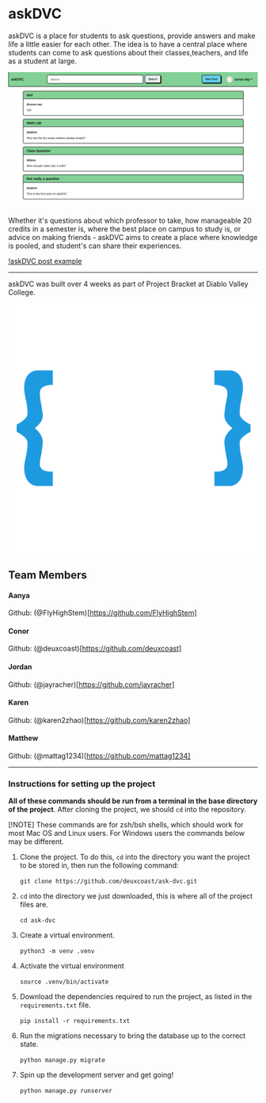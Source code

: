 # askDVC

askDVC is a place for students to ask questions, provide answers and make life a
little easier for each other. The idea is to have a central place where students
can come to ask questions about their classes,teachers, and life as a student at
large.

![askDVC Homepage](./resources/homepage.png)

Whether it's questions about which professor to take, how manageable 20
credits in a semester is, where the best place on campus to study is, or
advice on making friends - askDVC aims to create a place where knowledge is
pooled, and student's can share their experiences.

[!askDVC post example](./resources/post.png)

---

askDVC was built over 4 weeks as part of Project Bracket at Diablo Valley
College.

![Project Bracket logo](./resources/project-bracket-logo.png)

## Team Members

#### Aanya

Github: (@FlyHighStem)[https://github.com/FlyHighStem]

#### Conor

Github: (@deuxcoast)[https://github.com/deuxcoast]

#### Jordan

Github: (@jayracher)[https://github.com/jayracher]

#### Karen

Github: (@karen2zhao)[https://github.com/karen2zhao]

#### Matthew

Github: (@mattag1234)[https://github.com/mattag1234]

---

### Instructions for setting up the project

**All of these commands should be run from a terminal in the base directory of
the project**. After cloning the project, we should `cd` into the repository.

[!NOTE]
These commands are for zsh/bsh shells, which should work for most Mac OS and
Linux users. For Windows users the commands below may be different.

1. Clone the project. To do this, `cd` into the directory you want the project
   to be stored in, then run the following command:

   `git clone https://github.com/deuxcoast/ask-dvc.git`

2. `cd` into the directory we just downloaded, this is where all of the
   project files are.

   `cd ask-dvc`

3. Create a virtual environment.

   `python3 -m venv .venv`

4. Activate the virtual environment

   `source .venv/bin/activate`

5. Download the dependencies required to run the project, as listed in the
   `requirements.txt` file.

   `pip install -r requirements.txt`

6. Run the migrations necessary to bring the database up to the correct
   state.

   `python manage.py migrate`

7. Spin up the development server and get going!

   `python manage.py runserver`
